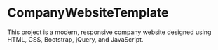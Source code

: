 # CompanyWebsiteTemplate
This project is a modern, responsive company website designed using HTML, CSS, Bootstrap, jQuery, and JavaScript.
